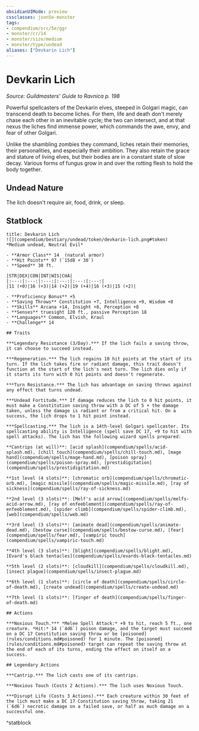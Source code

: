 ```yaml
---
obsidianUIMode: preview
cssclasses: json5e-monster
tags:
- compendium/src/5e/ggr
- monster/cr/14
- monster/size/medium
- monster/type/undead
aliases: ["Devkarin Lich"]
---
```

# Devkarin Lich
*Source: Guildmasters' Guide to Ravnica p. 198*  

Powerful spellcasters of the Devkarin elves, steeped in Golgari magic, can transcend death to become liches. For them, life and death don't merely chase each other in an inevitable cycle; the two can intersect, and at that nexus the liches find immense power, which commands the awe, envy, and fear of other Golgari.

Unlike the shambling zombies they command, liches retain their memories, their personalities, and especially their ambition. They also retain the grace and stature of living elves, but their bodies are in a constant state of slow decay. Various forms of fungus grow in and over the rotting flesh to hold the body together.

## Undead Nature

The lich doesn't require air, food, drink, or sleep.

## Statblock

```ad-statblock
title: Devkarin Lich
![](compendium/bestiary/undead/token/devkarin-lich.png#token)
*Medium undead, Neutral Evil*

- **Armor Class** 14  (natural armor)
- **Hit Points** 97 (`15d8 + 30`)
- **Speed** 30 ft.

|STR|DEX|CON|INT|WIS|CHA|
|:---:|:---:|:---:|:---:|:---:|:---:|
|11 (+0)|16 (+3)|14 (+2)|19 (+4)|16 (+3)|15 (+2)|

- **Proficiency Bonus** +5
- **Saving Throws** Constitution +7, Intelligence +9, Wisdom +8
- **Skills** Arcana +14, Insight +8, Perception +8
- **Senses** truesight 120 ft., passive Perception 18
- **Languages** Common, Elvish, Kraul
- **Challenge** 14

## Traits

***Legendary Resistance (3/Day).*** If the lich fails a saving throw, it can choose to succeed instead.

***Regeneration.*** The lich regains 10 hit points at the start of its turn. If the lich takes fire or radiant damage, this trait doesn't function at the start of the lich's next turn. The lich dies only if it starts its turn with 0 hit points and doesn't regenerate.

***Turn Resistance.*** The lich has advantage on saving throws against any effect that turns undead.

***Undead Fortitude.*** If damage reduces the lich to 0 hit points, it must make a Constitution saving throw with a DC of 5 + the damage taken, unless the damage is radiant or from a critical hit. On a success, the lich drops to 1 hit point instead.

***Spellcasting.*** The lich is a 14th-level Golgari spellcaster. Its spellcasting ability is Intelligence (spell save DC 17, +9 to hit with spell attacks). The lich has the following wizard spells prepared:

**Cantrips (at will)**: [acid splash](compendium/spells/acid-splash.md), [chill touch](compendium/spells/chill-touch.md), [mage hand](compendium/spells/mage-hand.md), [poison spray](compendium/spells/poison-spray.md), [prestidigitation](compendium/spells/prestidigitation.md)

**1st level (4 slots)**: [chromatic orb](compendium/spells/chromatic-orb.md), [magic missile](compendium/spells/magic-missile.md), [ray of sickness](compendium/spells/ray-of-sickness.md)

**2nd level (3 slots)**: [Melf's acid arrow](compendium/spells/melfs-acid-arrow.md), [ray of enfeeblement](compendium/spells/ray-of-enfeeblement.md), [spider climb](compendium/spells/spider-climb.md), [web](compendium/spells/web.md)

**3rd level (3 slots)**: [animate dead](compendium/spells/animate-dead.md), [bestow curse](compendium/spells/bestow-curse.md), [fear](compendium/spells/fear.md), [vampiric touch](compendium/spells/vampiric-touch.md)

**4th level (3 slots)**: [blight](compendium/spells/blight.md), [Evard's black tentacles](compendium/spells/evards-black-tentacles.md)

**5th level (2 slots)**: [cloudkill](compendium/spells/cloudkill.md), [insect plague](compendium/spells/insect-plague.md)

**6th level (1 slots)**: [circle of death](compendium/spells/circle-of-death.md), [create undead](compendium/spells/create-undead.md)

**7th level (1 slots)**: [finger of death](compendium/spells/finger-of-death.md)

## Actions

***Noxious Touch.*** *Melee Spell Attack:* +9 to hit, reach 5 ft., one creature. *Hit:* 14 (`4d6`) poison damage, and the target must succeed on a DC 17 Constitution saving throw or be [poisoned](rules/conditions.md#poisoned) for 1 minute. The [poisoned](rules/conditions.md#poisoned) target can repeat the saving throw at the end of each of its turns, ending the effect on itself on a success.

## Legendary Actions

***Cantrip.*** The lich casts one of its cantrips.

***Noxious Touch (Costs 2 Actions).*** The lich uses Noxious Touch.

***Disrupt Life (Costs 3 Actions).*** Each creature within 30 feet of the lich must make a DC 17 Constitution saving throw, taking 21 (`6d6`) necrotic damage on a failed save, or half as much damage on a successful one.
```
^statblock